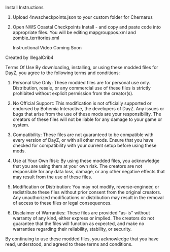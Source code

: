 Install Instructions

1. Upload 4nwscheckpoints.json to your custom folder for Chernarus
2. Open NWS Coastal Checkpoints Install - and copy and paste code into appropriate files.
   You will be editing mapgrouppos.xml and zombie_territories.xml

   Instructional Video Coming Soon


Created by IllegalCrib4



Terms Of Use
By downloading, installing, or using these modded files for DayZ, you agree to the following terms and conditions:

1. Personal Use Only: These modded files are for personal use only. Distribution, resale, or any commercial use of these files is strictly prohibited without explicit permission from the creator(s).

2. No Official Support: This modification is not officially supported or endorsed by Bohemia Interactive, the developers of DayZ. Any issues or bugs that arise from the use of these mods are your responsibility. The creators of these files will not be liable for any damage to your game or system.

3. Compatibility: These files are not guaranteed to be compatible with every version of DayZ, or with all other mods. Ensure that you have checked for compatibility with your current setup before using these mods.

4. Use at Your Own Risk: By using these modded files, you acknowledge that you are using them at your own risk. The creators are not responsible for any data loss, damage, or any other negative effects that may result from the use of these files.

5. Modification or Distribution: You may not modify, reverse-engineer, or redistribute these files without prior consent from the original creators. Any unauthorized modifications or distribution may result in the removal of access to these files or legal consequences.

6. Disclaimer of Warranties: These files are provided "as-is" without warranty of any kind, either express or implied. The creators do not guarantee that the files will function as expected, and make no warranties regarding their reliability, stability, or security.

By continuing to use these modded files, you acknowledge that you have read, understood, and agreed to these terms and conditions.
